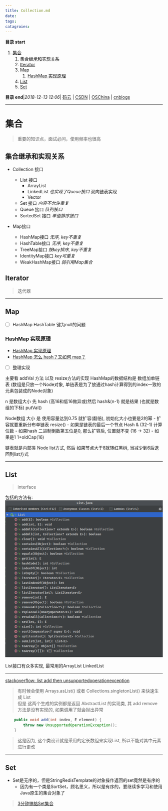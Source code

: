 ```yaml
---
title: Collection.md
date: 
tags: 
catagroies: 
---
```


**目录 start**
 
1. [集合](#集合)
    1. [集合继承和实现关系](#集合继承和实现关系)
    1. [Iterator](#iterator)
    1. [Map](#map)
        1. [HashMap 实现原理](#hashmap-实现原理)
    1. [List](#list)
    1. [Set](#set)

**目录 end**|_2018-12-13 12:06_| [码云](https://gitee.com/gin9) | [CSDN](http://blog.csdn.net/kcp606) | [OSChina](https://my.oschina.net/kcp1104) | [cnblogs](http://www.cnblogs.com/kuangcp)
****************************************
# 集合
> 重要的知识点，面试必问，使用频率也很高

## 集合继承和实现关系

- Collection 接口
    - List 接口  
        - ArrayList
        - LinkedList _也实现了Queue接口_ 双向链表实现
        - Vector
    - Set 接口 _内容不允许重复_
    - Queue 接口 _队列接口_
    - SortedSet 接口 _单值排序接口_

- Map接口
    - HashMap接口 _无序, key不重复_
    - HashTable接口 _无序, key不重复_
    - TreeMap接口 _按key排序, key不重复_
    - IdentityMap接口 _key可重复_
    - WeakHashMap接口 _弱引用Map集合_

## Iterator
> 迭代器

********************
## Map
- [ ] HashMap HashTable 键为null的问题

### HashMap 实现原理
- [HashMap 实现原理](http://www.importnew.com/27043.html)
- [HashMap 怎么 hash？又如何 map？](https://my.oschina.net/editorial-story/blog/2396106)
- [ ] 整理实现

主要看 addVal 方法 以及 resize方法的实现
HashMap的数据结构是 数组加单链表 (数组是只放一个Node对象, 单链表是为了放通过hash计算得到的index一致的元素包装成的Node对象)

n 是数组大小
先 hash (高16和低16做异或)然后 hash&(n-1) 就是结果 (也就是数组的下标) putVal()

Node数组 大小 是 使用容量达到0.75 就扩容(翻倍), 初始化大小也要是2的幂
    - 扩容就要重新分布单链表 resize()
    - 如果是链表的最后一个节点 Hash & (32-1) 计算位数
    - 如果hash 二进制倒数第五位是0, 那么扩容后, 位置就不变 (16 -> 32)
    - 如果是1 1+oldCap(16)

链表就是内部类 Node list方式, 然后 如果节点大于8就转红黑树, 当减少到6后退回到list方式
********************************************

## List
> interface 

包括的方法有:
![List method](https://raw.githubusercontent.com/Kuangcp/ImageRepos/master/Tech/Java/Collection/List/List.png)

List接口有众多实现, 最常用的ArrayList LinkedList 

******************************
[stackoverflow: list add then unsupportedoperationexception](https://stackoverflow.com/questions/5755477/java-list-add-unsupportedoperationexception)
> 有时候会使用 Arrays.asList() 或者 Collections.singletonList() 来快速生成 List  
> 但是 这两个生成的实例都是返回 AbstractList 的实现类, 其 add remove 方法是没有实现的, 如果调用了就会抛出异常

```java
    public void add(int index, E element) {
        throw new UnsupportedOperationException();
    }
```
> 这是因为, 这个类设计就是采用的定长数组来实现List, 所以不能对其中元素进行更改

******************************************
## Set
- Set是无序的，但是StringRedisTemplate的对象操作返回的set竟然是有序的
    - 因为有一个类是SortSet，顾名思义，所以是有序的，要继续多学习和使用Java原生的集合对象了

> [3分钟搞掂Set集合](https://segmentfault.com/a/1190000014391402?utm_source=channel-hottest)


